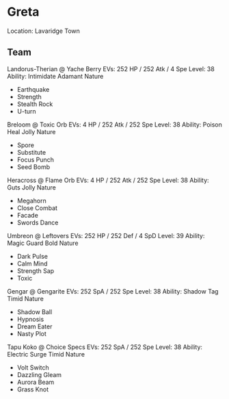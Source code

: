# Greta

Location: Lavaridge Town

## Team

Landorus-Therian @ Yache Berry
EVs: 252 HP / 252 Atk / 4 Spe
Level: 38
Ability: Intimidate
Adamant Nature
- Earthquake
- Strength
- Stealth Rock
- U-turn

Breloom @ Toxic Orb
EVs: 4 HP / 252 Atk / 252 Spe
Level: 38
Ability: Poison Heal
Jolly Nature
- Spore
- Substitute
- Focus Punch
- Seed Bomb

Heracross @ Flame Orb
EVs: 4 HP / 252 Atk / 252 Spe
Level: 38
Ability: Guts
Jolly Nature
- Megahorn
- Close Combat
- Facade
- Swords Dance

Umbreon @ Leftovers
EVs: 252 HP / 252 Def / 4 SpD
Level: 39
Ability: Magic Guard
Bold Nature
- Dark Pulse
- Calm Mind
- Strength Sap
- Toxic

Gengar @ Gengarite
EVs: 252 SpA / 252 Spe
Level: 38
Ability: Shadow Tag
Timid Nature
- Shadow Ball
- Hypnosis
- Dream Eater
- Nasty Plot

Tapu Koko @ Choice Specs
EVs: 252 SpA / 252 Spe
Level: 38
Ability: Electric Surge
Timid Nature
- Volt Switch
- Dazzling Gleam
- Aurora Beam
- Grass Knot
